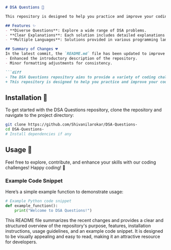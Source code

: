 ```markdown
# DSA Questions 🤖

This repository is designed to help you practice and improve your coding abilities through a variety of data structures and algorithms (DSA) questions.

## Features ✨
- **Diverse Questions**: Explore a wide range of DSA problems.
- **Clear Explanations**: Each solution includes detailed explanations for better understanding.
- **Multiple Languages**: Solutions provided in various programming languages.

## Summary of Changes 💔
In the latest commit, the `README.md` file has been updated to improve clarity and conciseness. The following changes were made:
- Enhanced the introductory description of the repository.
- Minor formatting adjustments for consistency.

```diff
- The DSA Questions repository aims to provide a variety of coding challenges that help enhance your data structures and algorithms skills.
+ This repository is designed to help you practice and improve your coding abilities through a variety of data structures and algorithms (DSA) questions.
```

## Installation 🔧
To get started with the DSA Questions repository, clone the repository and navigate to the project directory:

```bash
git clone https://github.com/Shivanilarokar/DSA-Questions-
cd DSA-Questions-
# Install dependencies if any
```

## Usage 📖
Feel free to explore, contribute, and enhance your skills with our coding challenges! Happy coding! 🎉

### Example Code Snippet
Here’s a simple example function to demonstrate usage:

```python
# Example Python code snippet
def example_function():
    print("Welcome to DSA Questions!")
```

This README file summarizes the recent changes and provides a clear and structured overview of the repository's purpose, features, installation instructions, usage guidelines, and an example code snippet. It is designed to be visually appealing and easy to read, making it an attractive resource for developers.
```